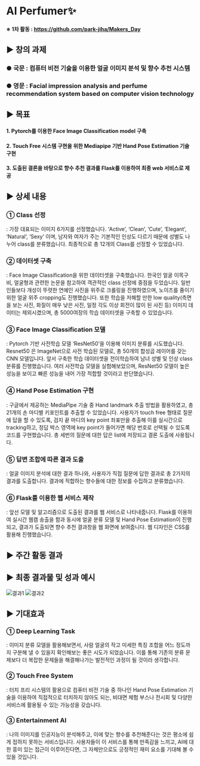# AI Perfumer:sparkles:

#### ※ 1차 활동 : https://github.com/park-jiha/Makers_Day

## ▶ 창의 과제
### ● 국문 : 컴퓨터 비전 기술을 이용한 얼굴 이미지 분석 및 향수 추천 시스템
### ● 영문 : Facial impression analysis and perfume recommendation system based on computer vision technology

## ▶ 목표
#### 1. Pytorch를 이용한 Face Image Classification model 구축
#### 2. Touch Free 시스템 구현을 위한 Mediapipe 기반 Hand Pose Estimation 기술 구현
#### 3. 도출된 결론을 바탕으로 향수 추천 결과를 Flask를 이용하여 최종 web 서비스로 제공

## ▶ 상세 내용
### ➀ Class 선정
: 가장 대표되는 이미지 6가지를 선정했습니다. ‘Active’, ‘Clean’, ‘Cute’, ‘Elegant’, ‘Natural’, ‘Sexy’ 이며, 남자와 여자가 주는 기본적인 인상도 다르기 때문에 성별도 나누어 class를 분류했습니다. 최종적으로 총 12개의 Class를 선정할 수 있었습니다.

### ➁ 데이터셋 구축
: Face Image Classification을 위한 데이터셋을 구축했습니다. 한국인 얼굴 이목구비, 얼굴형과 관련한 논문을 참고하여 객관적인 class 선정에 중점을 두었습니다. 일반인들보다 개성이 뚜렷한 연예인 사진을 위주로 크롤링을 진행하였으며, 노이즈를 줄이기 위한 얼굴 위주 cropping도 진행했습니다. 또한 학습을 저해할 만한 low quality(측면을 보는 사진, 화질이 매우 낮은 사진, 일정 각도 이상 회전이 많이 된 사진 등) 이미지 데이터는 제외시켰으며, 총 5000여장의 학습 데이터셋을 구축할 수 있었습니다.

### ➂ Face Image Classification 모델
: Pytorch 기반 사전학습 모델 ‘ResNet50’을 이용해 이미지 분류를 시도했습니다. Resnet50 은 ImageNet으로 사전 학습된 모델로, 총 50개의 합성곱 레이어를 갖는 CNN 모델입니다. 앞서 구축한 학습 데이터셋을 전이학습하여 남녀 성별 및 인상 class 분류를 진행했습니다. 여러 사전학습 모델을 실험해보았으며, ResNet50 모델이 높은 성능을 보이고 빠른 성능을 내어 가장 적합할 것이라고 판단했습니다.

### ➃ Hand Pose Estimation 구현
: 구글에서 제공하는 MediaPipe 기술 중 Hand landmark 추출 방법을 활용하였고, 총 21개의 손 마디별 키포인트를 추출할 수 있었습니다. 사용자가 touch free 형태로 질문에 답을 할 수 있도록, 검지 끝 마디의 key point 좌표만을 추출해 이를 실시간으로 tracking하고, 정답 박스 영역에 key point가 들어가면 해당 번호로 선택될 수 있도록 코드를 구현했습니다. 총 세번의 질문에 대한 답은 list에 저장되고 결론 도출에 사용됩니다.

### ➄ 답변 조합에 따른 결과 도출
: 얼굴 이미지 분석에 대한 결과 하나와, 사용자가 직접 질문에 답한 결과로 총 2가지의 결과를 도출합니다. 결과에 적합하는 향수들에 대한 정보를 수집하고 분류했습니다.

### ➅ Flask를 이용한 웹 서비스 제작
: 앞선 모델 및 알고리즘으로 도출된 결과를 웹 서비스로 나타내줍니다. Flask를 이용하여 실시간 웹캠 송출을 함과 동시에 얼굴 분류 모델 및 Hand Pose Estimation이 진행되고, 결과가 도출되면 향수 추천 결과창을 웹 화면에 보여줍니다. 웹 디자인은 CSS를 활용해 진행했습니다.

## ▶ 주간 활동 결과


## ▶ 최종 결과물 및 성과 예시
![결과1](https://user-images.githubusercontent.com/62232217/152659325-c3d7200b-1547-48fa-b382-3651ec633a72.png)
![결과2](https://user-images.githubusercontent.com/62232217/152659327-fcdae369-a52c-45e9-a37e-53b921388863.png)

## ▶ 기대효과
### ➀ Deep Learning Task
: 이미지 분류 모델을 활용해보면서, 사람 얼굴의 작고 미세한 특징 조합을 어느 정도까지 구분해 낼 수 있을지 확인해보는 좋은 시도가 되었습니다. 이를 통해 기존의 분류 문제보다 더 복잡한 문제들을 해결해나가는 발전적인 과정이 될 것이라 생각합니다.

### ➁ Touch Free System
: 터치 프리 시스템의 활용으로 컴퓨터 비전 기술 중 하나인 Hand Pose Estimation 기술을 이용하여 직접적으로 터치하지 않아도 되는, 비대면 체험 부스나 전시회 및 다양한 서비스에 활용될 수 있는 가능성을 갖습니다.

### ➂ Entertainment AI
: 나의 이미지를 인공지능이 분석해주고, 이에 맞는 향수를 추천해준다는 것은 평소에 쉽게 접하지 못하는 서비스입니다. 사용자들이 이 서비스를 통해 만족감을 느끼고, AI에 대한 흥미 있는 접근이 이루어진다면, 그 자체만으로도 긍정적인 재미 요소를 기대해 볼 수 있을 것입니다.
